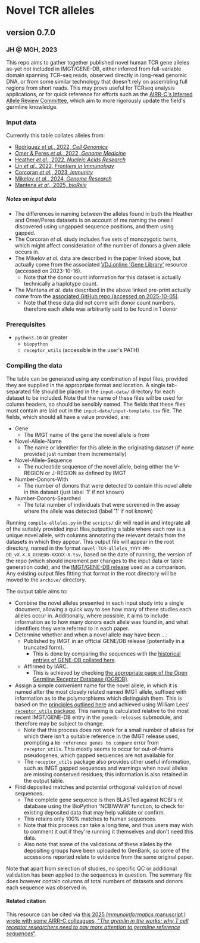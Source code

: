 # Novel TCR alleles
## version 0.7.0 
### JH @ MGH, 2023

This repo aims to gather together published novel human TCR gene alleles as-yet not included in IMGT/GENE-DB, either inferred from full-variable domain spanning TCR-seq reads, observed directly in long-read genomic DNA, or from some similar technology that doesn't rely on assembling full regions from short reads. This may prove useful for TCRseq analysis applications, or for quick reference for efforts such as the [AIRR-C's Inferred Allele Review Committee](https://www.antibodysociety.org/the-airr-community/airr-subcomittees/inferred-allele-review-committee-iarc/), which aim to more rigorously update the field's germline knowledge.

### Input data

Currently this table collates alleles from:

* [Rodriguez *et al*., 2022, *Cell Genomics*](https://doi.org/10.1016/j.xgen.2022.100228)
* [Omer & Peres *et al*., 2022, *Genome Medicine*](https://doi.org/10.1186/s13073-021-01008-4)
* [Heather *et al*., 2022, *Nucleic Acids Research*](https://doi.org/10.1093/nar/gkac190)
* [Lin *et al*., 2022, *Frontiers in Immunology*](https://doi.org/10.3389/fimmu.2022.922513)
* [Corcoran *et al*., 2023, *Immunity*](https://doi.org/10.1016/j.immuni.2023.01.026)
* [Mikelov *et al*., 2024, *Genome Research*](https://doi.org/10.1101/gr.278775.123)
* [Mantena *et al*., 2025, *bioRxiv*](https://doi.org/10.1101/2025.08.20.671277 )

##### Notes on input data

* The differences in naming between the alleles found in both the Heather and Omer/Peres datasets is on account of me naming the ones I discovered using ungapped sequence positions, and them using gapped.
* The Corcoran *et al.* study includes five sets of monozygotic twins, which might affect consideration of the number of donors a given allele occurs in.  
* The Mikelov *et al.* data are described in the paper linked above, but actually come from the associated [VDJ.online 'Gene Library'](https://vdj.online/) resource (accessed on 2023-10-16).
  * Note that the donor count information for this dataset is actually technically a haplotype count. 
* The Mantena *et al.* data described in the above linked pre-print actually come from the [associated GitHub repo (accessed on 2025-10-05)](https://github.com/SreekarMantena/tcrdiversity). 
  * Note that these data did not come with donor count numbers, therefore each allele was arbitrarily said to be found in 1 donor

### Prerequisites

* `python3.10` or greater
  * `biopython`
  * `receptor_utils` (accessible in the user's PATH)

### Compiling the data

The table can be generated using any combination of input files, provided they are supplied in the appropriate format and location. A single tab-separated file should be placed in the `input-data/` directory for each dataset to be included. Note that the name of these files will be used for column headers, so should be sensibly named. The fields that these files must contain are laid out in the `input-data/input-template.tsv` file. The fields, which should all have a value provided, are:

* Gene
  * The IMGT name of the gene the novel allele is from
* Novel-Allele-Name
  * The name or identifier for this allele in the originating dataset (if none provided just number them incrementally)
* Novel-Allele-Sequence
  * The nucleotide sequence of the novel allele, being either the V-REGION or J-REGION as defined by IMGT
* Number-Donors-With
  * The number of donors that were detected to contain this novel allele in this dataset (just label '1' if not known)
* Number-Donors-Searched
  * The total number of individuals that were screened in the assay where the allele was detected (label '1' if not known)

Running `compile-alleles.py` in the `scripts/` dir will read in and integrate all of the suitably provided input files,outputting a table where each row is a unique novel allele, with columns annotating the relevant details from the datasets in which they appear. This output file will appear in the root directory, named in the format `novel-TCR-alleles_YYYY-MM-DD_vX.X.X_GENEDB-XXXXX-X.tsv`, based on the date of running, the version of the repo (which should increment per changes to the input data or table generation code), and the [IMGT/GENE-DB release](https://www.imgt.org/download/GENE-DB/) used as a comparison. Any existing output files fitting that format in the root directory will be moved to the `archive/` directory. 

The output table aims to:
* Combine the novel alleles presented in each input study into a single document, allowing a quick way to see how many of these studies each alleles occur in. Additionally, where possible, it aims to include information as to how many donors each allele was found in, and what identifiers they were referred to in each paper.
* Determine whether and when a novel allele may have been ...:
  * Published by IMGT in an official GENE/DB release (potentially in a truncated form). 
    * This is done by comparing the sequences with the [historical entries of GENE-DB collated here](https://github.com/JamieHeather/genedb-releases).
  * Affirmed by IARC.
    * This is achieved by checking [the appropriate page of the Open Germline Receptor Database (OGRDB)](https://ogrdb.airr-community.org/sequences/Human_TCR). 
* Assign a simple convenient name for the novel allele, in which it is named after the most closely related named IMGT allele, suffixed with information as to the polymorphisms which distinguish them. This is based on the [principles outlined here](https://wordpress.vdjbase.org/index.php/vdjbase_help/airr-seq-data-allele-names/) and achieved using William Lees' [`receptor_utils` package](https://williamdlees.github.io/receptor_utils/_build/html/index.html). This naming is calculated relative to the most recent IMGT/GENE-DB entry in the `genedb-releases` submodule, and therefore may be subject to change.
  * Note that this process does not work for a small number of alleles for which there isn't a suitable reference in the IMGT release used, prompting a `No reference genes to compare` error from `receptor_utils`. This mostly seems to occur for out-of-frame pseudogenes, which gapped sequences are not available for.
  * The `receptor_utils` package also provides other useful information, such as IMGT gapped sequences and warnings when novel alleles are missing conserved residues; this information is also retained in the output table.
* Find deposited matches and potential orthogonal validation of novel sequences.
  * The complete gene sequence is then BLASTed against NCBI's nt database using the BioPython 'NCBIWWW' function, to check for existing deposited data that may help validate or confirm. 
  * This retains only 100% matches to human sequences.
  * Note that this process can take a long time, and thus users may wish to comment it out if they're running it themselves and don't need this data.
  * Also note that some of the validations of these alleles by the depositing groups have been uploaded to GenBank, so some of the accessions reported relate to evidence from the same original paper.

Note that apart from selection of studies, no specific QC or additional validation has been applied to the sequences in question. The summary file does however contain columns of total numbers of datasets and donors each sequence was observed in.

#### Related citation

This resource can be cited via [this 2025 *Immunoinformatics* manuscript I wrote with some AIRR-C colleagues, "*The gremlin in the works: why T cell receptor researchers need to pay more attention to germline reference sequences*"](10.1016/j.immuno.2025.100058).
